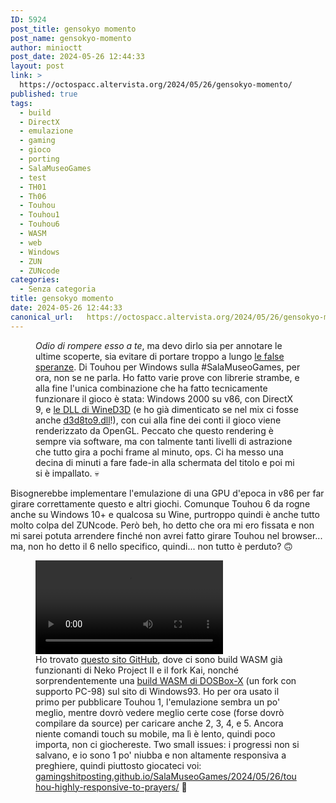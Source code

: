 ```yaml
---
ID: 5924
post_title: gensokyo momento
post_name: gensokyo-momento
author: minioctt
post_date: 2024-05-26 12:44:33
layout: post
link: >
  https://octospacc.altervista.org/2024/05/26/gensokyo-momento/
published: true
tags:
  - build
  - DirectX
  - emulazione
  - gaming
  - gioco
  - porting
  - SalaMuseoGames
  - test
  - TH01
  - Th06
  - Touhou
  - Touhou1
  - Touhou6
  - WASM
  - web
  - Windows
  - ZUN
  - ZUNcode
categories:
  - Senza categoria
title: gensokyo momento
date: 2024-05-26 12:44:33
canonical_url:   https://octospacc.altervista.org/2024/05/26/gensokyo-momento/
---
```

<!-- wp:image {"id":5925,"sizeSlug":"full","linkDestination":"none"} -->
<figure class="wp-block-image size-full"><img src="{{site.cdnurl}}/assets/uploads/2024/05/image-6.png" alt="" class="wp-image-5925"/><figcaption class="wp-element-caption"><em>Odio di rompere esso a te</em>, ma devo dirlo sia per annotare le ultime scoperte, sia evitare di portare troppo a lungo <a href="2024/05/24/cant-have-x-in-direct/">le false speranze</a>. Di Touhou per Windows sulla #SalaMuseoGames, per ora, non se ne parla. Ho fatto varie prove con librerie strambe, e alla fine l'unica combinazione che ha fatto tecnicamente funzionare il gioco è stata: Windows 2000 su v86, con DirectX 9, e <a href="https://fdossena.com/?p=wined3d/index.frag">le DLL di WineD3D</a> (e ho già dimenticato se nel mix ci fosse anche <a href="https://github.com/crosire/d3d8to9">d3d8to9.dll</a>!), con cui alla fine dei conti il gioco viene renderizzato da OpenGL. Peccato che questo rendering è sempre via software, ma con talmente tanti livelli di astrazione che tutto gira a pochi frame al minuto, ops. Ci ha messo una decina di minuti a fare fade-in alla schermata del titolo e poi mi si è impallato. 💀️</figcaption></figure>
<!-- /wp:image -->

<!-- wp:paragraph -->
<p></p>
<!-- /wp:paragraph -->

<!-- wp:paragraph -->
<p>Bisognerebbe implementare l'emulazione di una GPU d'epoca in v86 per far girare correttamente questo e altri giochi. Comunque Touhou 6 da rogne anche su Windows 10+ e qualcosa su Wine, purtroppo quindi è anche tutto molto colpa del ZUNcode. Però beh, ho detto che ora mi ero fissata e non mi sarei potuta arrendere finché non avrei fatto girare Touhou nel browser... ma, non ho detto il 6 nello specifico, quindi... non tutto è perduto? 🙃️</p>
<!-- /wp:paragraph -->

<!-- wp:paragraph -->
<p></p>
<!-- /wp:paragraph -->

<!-- wp:video {"id":5923} -->
<figure class="wp-block-video"><video controls src="{{site.cdnurl}}/assets/uploads/2024/05/simplescreenrecorder-2024-05-26_11.52.19.mp4"></video><figcaption class="wp-element-caption">Ho trovato <a href="https://yksoft1.github.io/">questo sito GitHub</a>, dove ci sono build WASM già funzionanti di Neko Project II e il fork Kai, nonché sorprendentemente una <a href="https://www.windows93.net/d/programs/dosbox/">build WASM di DOSBox-X</a> (un fork con supporto PC-98) sul sito di Windows93. Ho per ora usato il primo per pubblicare Touhou 1, l'emulazione sembra un po' meglio, mentre dovrò vedere meglio certe cose (forse dovrò compilare da source) per caricare anche 2, 3, 4, e 5. Ancora niente comandi touch su mobile, ma lì è lento, quindi poco importa, non ci giochereste. Two small issues: i progressi non si salvano, e io sono 1 po' niubba e non altamente responsiva a preghiere, quindi piuttosto giocateci voi: <a href="https://gamingshitposting.github.io/SalaMuseoGames/2024/05/26/touhou-highly-responsive-to-prayers/">gamingshitposting.github.io/SalaMuseoGames/2024/05/26/touhou-highly-responsive-to-prayers/</a> 🤗</figcaption></figure>
<!-- /wp:video -->